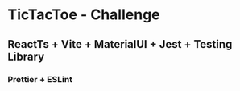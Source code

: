 # TicTacToe - Challenge

## ReactTs + Vite + MaterialUI + Jest + Testing Library 
### Prettier + ESLint
